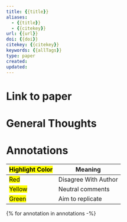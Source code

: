 ```yaml
---
title: {{title}}
aliases:
  - {{title}}
  - {{citekey}}
url: {{url}}
doi: {{doi}}
citekey: {{citekey}}
keywords: {{allTags}}
type: paper
created:
updated:
---
```


# Link to paper

# General Thoughts

# Annotations

| <mark class="hltr-grey"> Highlight Color</mark> | Meaning              |
| ----------------------------------------------- | -------------------- |
| <mark class="hltr-red">Red</mark>               | Disagree With Author |
| <mark class="hltr-yellow">Yellow</mark>         | Neutral comments     |
| <mark class="hltr-green">Green</mark>           | Aim to replicate     |

{% for annotation in annotations -%}